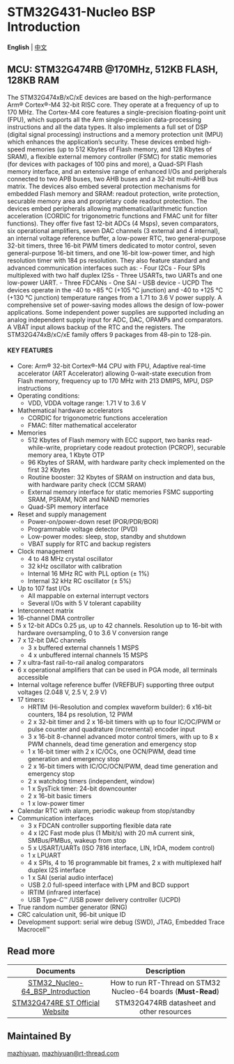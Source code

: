 # STM32G431-Nucleo BSP Introduction

**English** | [中文](README_zh.md) 

## MCU: STM32G474RB @170MHz, 512KB FLASH,  128KB RAM

The STM32G474xB/xC/xE devices are based on the high-performance Arm® Cortex®-M4 32-bit RISC core. They operate at a frequency of up to 170 MHz. The Cortex-M4 core features a single-precision floating-point unit (FPU), which supports all the Arm single-precision data-processing instructions and all the data types. It also implements a full set of DSP (digital signal processing) instructions and a memory protection unit (MPU) which enhances the application’s security.
These devices embed high-speed memories (up to 512 Kbytes of Flash memory, and 128 Kbytes of SRAM), a flexible external memory controller (FSMC) for static memories (for devices with packages of 100 pins and more), a Quad-SPI Flash memory interface, and an extensive range of enhanced I/Os and peripherals connected to two APB buses, two AHB buses and a 32-bit multi-AHB bus matrix.
The devices also embed several protection mechanisms for embedded Flash memory and SRAM: readout protection, write protection, securable memory area and proprietary code readout protection.
The devices embed peripherals allowing mathematical/arithmetic function acceleration (CORDIC for trigonometric functions and FMAC unit for filter functions).
They offer five fast 12-bit ADCs (4 Msps), seven comparators, six operational amplifiers, seven DAC channels (3 external and 4 internal), an internal voltage reference buffer, a low-power RTC, two general-purpose 32-bit timers, three 16-bit PWM timers dedicated to motor control, seven general-purpose 16-bit timers, and one 16-bit low-power timer, and high resolution timer with 184 ps resolution.
They also feature standard and advanced communication interfaces such as:
\- Four I2Cs
\- Four SPIs multiplexed with two half duplex I2Ss
\- Three USARTs, two UARTs and one low-power UART.
\- Three FDCANs
\- One SAI
\- USB device
\- UCPD
The devices operate in the -40 to +85 °C (+105 °C junction) and -40 to +125 °C (+130 °C junction) temperature ranges from a 1.71 to 3.6 V power supply. A comprehensive set of power-saving modes allows the design of low-power applications.
Some independent power supplies are supported including an analog independent supply input for ADC, DAC, OPAMPs and comparators. A VBAT input allows backup of the RTC and the registers.
The STM32G474xB/xC/xE family offers 9 packages from 48-pin to 128-pin.

#### KEY FEATURES

- Core: Arm® 32-bit Cortex®-M4 CPU with FPU, Adaptive real-time accelerator (ART Accelerator) allowing 0-wait-state execution from Flash memory, frequency up to 170 MHz with 213 DMIPS, MPU, DSP instructions
- Operating conditions:
  - VDD, VDDA voltage range: 1.71 V to 3.6 V
- Mathematical hardware accelerators
  - CORDIC for trigonometric functions acceleration
  - FMAC: filter mathematical accelerator
- Memories
  - 512 Kbytes of Flash memory with ECC support, two banks read-while-write, proprietary code readout protection (PCROP), securable memory area, 1 Kbyte OTP
  - 96 Kbytes of SRAM, with hardware parity check implemented on the first 32 Kbytes
  - Routine booster: 32 Kbytes of SRAM on instruction and data bus, with hardware parity check (CCM SRAM)
  - External memory interface for static memories FSMC supporting SRAM, PSRAM, NOR and NAND memories
  - Quad-SPI memory interface
- Reset and supply management
  - Power-on/power-down reset (POR/PDR/BOR)
  - Programmable voltage detector (PVD)
  - Low-power modes: sleep, stop, standby and shutdown
  - VBAT supply for RTC and backup registers
- Clock management
  - 4 to 48 MHz crystal oscillator
  - 32 kHz oscillator with calibration
  - Internal 16 MHz RC with PLL option (± 1%)
  - Internal 32 kHz RC oscillator (± 5%)
- Up to 107 fast I/Os
  - All mappable on external interrupt vectors
  - Several I/Os with 5 V tolerant capability
- Interconnect matrix
- 16-channel DMA controller
- 5 x 12-bit ADCs 0.25 µs, up to 42 channels. Resolution up to 16-bit with hardware oversampling, 0 to 3.6 V conversion range
- 7 x 12-bit DAC channels
  - 3 x buffered external channels 1 MSPS
  - 4 x unbuffered internal channels 15 MSPS
- 7 x ultra-fast rail-to-rail analog comparators
- 6 x operational amplifiers that can be used in PGA mode, all terminals accessible
- Internal voltage reference buffer (VREFBUF) supporting three output voltages (2.048 V, 2.5 V, 2.9 V)
- 17 timers:
  - HRTIM (Hi-Resolution and complex waveform builder): 6 x16-bit counters, 184 ps resolution, 12 PWM
  - 2 x 32-bit timer and 2 x 16-bit timers with up to four IC/OC/PWM or pulse counter and quadrature (incremental) encoder input
  - 3 x 16-bit 8-channel advanced motor control timers, with up to 8 x PWM channels, dead time generation and emergency stop
  - 1 x 16-bit timer with 2 x IC/OCs, one OCN/PWM, dead time generation and emergency stop
  - 2 x 16-bit timers with IC/OC/OCN/PWM, dead time generation and emergency stop
  - 2 x watchdog timers (independent, window)
  - 1 x SysTick timer: 24-bit downcounter
  - 2 x 16-bit basic timers
  - 1 x low-power timer
- Calendar RTC with alarm, periodic wakeup from stop/standby
- Communication interfaces
  - 3 x FDCAN controller supporting flexible data rate
  - 4 x I2C Fast mode plus (1 Mbit/s) with 20 mA current sink, SMBus/PMBus, wakeup from stop
  - 5 x USART/UARTs (ISO 7816 interface, LIN, IrDA, modem control)
  - 1 x LPUART
  - 4 x SPIs, 4 to 16 programmable bit frames, 2 x with multiplexed half duplex I2S interface
  - 1 x SAI (serial audio interface)
  - USB 2.0 full-speed interface with LPM and BCD support
  - IRTIM (infrared interface)
  - USB Type-C™ /USB power delivery controller (UCPD)
- True random number generator (RNG)
- CRC calculation unit, 96-bit unique ID
- Development support: serial wire debug (SWD), JTAG, Embedded Trace Macrocell™



## Read more

|                          Documents                           |                         Description                          |
| :----------------------------------------------------------: | :----------------------------------------------------------: |
| [STM32_Nucleo-64_BSP_Introduction](../docs/STM32_Nucleo-64_BSP_Introduction.md) | How to run RT-Thread on STM32 Nucleo-64 boards (**Must-Read**) |
| [STM32G474RE ST Official Website](https://www.st.com/en/microcontrollers-microprocessors/stm32g474re.html#documentation) |          STM32G474RB datasheet and other resources           |



## Maintained By

[mazhiyuan](https://github.com/cndabai), <mazhiyuan@rt-thread.com>